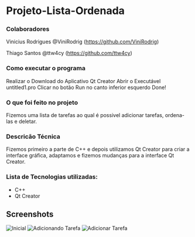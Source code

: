 # Projeto-Lista-Ordenada
### Colaboradores

Vinicius Rodrigues @ViniRodrig (https://github.com/ViniRodrig)

Thiago Santos      @ttw4cy (https://github.com/ttw4cy)

### Como executar o programa

Realizar o Download do Aplicativo Qt Creator
Abrir o Executável untitled1.pro
Clicar no botão Run no canto inferior esquerdo
Done!

### O que foi feito no projeto

Fizemos uma lista de tarefas ao qual é possivel adicionar tarefas, ordena-las e deletar.

### Descricão Técnica

Fizemos primeiro a parte de C++ e depois utilizamos Qt Creator para criar a interface gráfica, adaptamos e fizemos mudanças para a interface Qt Creator.

### Lista de Tecnologias utilizadas:

- C++
- Qt Creator

## Screenshots

![Inicial](https://imgur.com/ndFyJLR.png)
![Adicionando Tarefa](https://imgur.com/Jt1diNQ.png)
![Adicionar Tarefa](https://imgur.com/OFBspW9.png)
